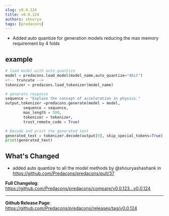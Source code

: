 ```yaml
---
slug: v0.0.124
title: v0.0.124
authors: shourya
tags: [predacons]
---
```

* Added auto quantize for generation models reducing the max memory requirement by 4 folds
## example
``` python
# load model with auto_quantize
model = predacons.load_model(model_name,auto_quantize="4bit")
<!-- truncate -->
tokenizer = predacons.load_tokenizer(model_name)

# generate response
sequence = "Explain the concept of acceleration in physics."
output,tokenizer =predacons.generate(model = model,
        sequence = sequence,
        max_length = 500,
        tokenizer = tokenizer,
        trust_remote_code = True)

# Decode and print the generated text
generated_text = tokenizer.decode(output[0], skip_special_tokens=True)
print(generated_text)
```
## What's Changed
* added auto quantize to all the model methods by @shouryashashank in https://github.com/Predacons/predacons/pull/37


**Full Changelog**: https://github.com/Predacons/predacons/compare/v0.0.123...v0.0.124

---
**Github Release Page**: https://github.com/Predacons/predacons/releases/tag/v0.0.124

